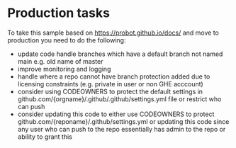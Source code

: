 # Production tasks
To take this sample based on https://probot.github.io/docs/ and move to production you need to do the following:
- update code handle branches which have a default branch not named main e.g. old name of master
- improve monitoring and logging
- handle where a repo cannot have branch protection added due to licensing constraints (e.g. private in user or non GHE acccount)
- consider using CODEOWNERS to protect the default settings in github.com/{orgname}/.github/.github/settings.yml file or restrict who can push
- consider updating this code to either use CODEOWNERS to protect github.com/{reponame}/.github/settings.yml or updating this code since any user who can push to the repo essentially has admin to the repo or ability to grant this